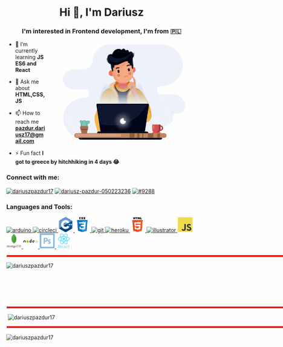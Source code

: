 <h1 align="center">Hi 👋, I'm Dariusz</h1>
<h3 align="center">I'm interested in Frontend development, I'm from 🇵🇱 </h3>
<img align="right" alt="Coding" width="400" src="https://github.com/DariuszPazdur17/DariuszPazdur17/blob/main/programowanie.gif">

- 🌱 I’m currently learning **JS ES6 and React**

- 💬 Ask me about **HTML,CSS, JS**

- 📫 How to reach me **pazdur.dariusz17@gmail.com**

- ⚡ Fun fact **I got to greece by hitchhiking in 4 days 😂**

<h3 align="left">Connect with me:</h3>
<p align="left">
<a href="https://codepen.io/dariuszpazdur17" target="blank"><img align="center" src="https://raw.githubusercontent.com/rahuldkjain/github-profile-readme-generator/master/src/images/icons/Social/codepen.svg" alt="dariuszpazdur17" height="30" width="40" /></a>
<a href="https://linkedin.com/in/dariusz-pazdur-050223236" target="blank"><img align="center" src="https://raw.githubusercontent.com/rahuldkjain/github-profile-readme-generator/master/src/images/icons/Social/linked-in-alt.svg" alt="dariusz-pazdur-050223236" height="30" width="40" /></a>
<a href="https://discord.gg/#9288" target="blank"><img align="center" src="https://raw.githubusercontent.com/rahuldkjain/github-profile-readme-generator/master/src/images/icons/Social/discord.svg" alt="#9288" height="30" width="40" /></a>
</p>

<h3 align="left">Languages and Tools:</h3>
<p align="left"> <a href="https://www.arduino.cc/" target="_blank" rel="noreferrer"> <img src="https://cdn.worldvectorlogo.com/logos/arduino-1.svg" alt="arduino" width="40" height="40"/> </a> <a href="https://circleci.com" target="_blank" rel="noreferrer"> <img src="https://www.vectorlogo.zone/logos/circleci/circleci-icon.svg" alt="circleci" width="40" height="40"/> </a> <a href="https://www.w3schools.com/cpp/" target="_blank" rel="noreferrer"> <img src="https://raw.githubusercontent.com/devicons/devicon/master/icons/cplusplus/cplusplus-original.svg" alt="cplusplus" width="40" height="40"/> </a> <a href="https://www.w3schools.com/css/" target="_blank" rel="noreferrer"> <img src="https://raw.githubusercontent.com/devicons/devicon/master/icons/css3/css3-original-wordmark.svg" alt="css3" width="40" height="40"/> </a> <a href="https://git-scm.com/" target="_blank" rel="noreferrer"> <img src="https://www.vectorlogo.zone/logos/git-scm/git-scm-icon.svg" alt="git" width="40" height="40"/> </a> <a href="https://heroku.com" target="_blank" rel="noreferrer"> <img src="https://www.vectorlogo.zone/logos/heroku/heroku-icon.svg" alt="heroku" width="40" height="40"/> </a> <a href="https://www.w3.org/html/" target="_blank" rel="noreferrer"> <img src="https://raw.githubusercontent.com/devicons/devicon/master/icons/html5/html5-original-wordmark.svg" alt="html5" width="40" height="40"/> </a> <a href="https://www.adobe.com/in/products/illustrator.html" target="_blank" rel="noreferrer"> <img src="https://www.vectorlogo.zone/logos/adobe_illustrator/adobe_illustrator-icon.svg" alt="illustrator" width="40" height="40"/> </a> <a href="https://developer.mozilla.org/en-US/docs/Web/JavaScript" target="_blank" rel="noreferrer"> <img src="https://raw.githubusercontent.com/devicons/devicon/master/icons/javascript/javascript-original.svg" alt="javascript" width="40" height="40"/> </a> <a href="https://www.mongodb.com/" target="_blank" rel="noreferrer"> <img src="https://raw.githubusercontent.com/devicons/devicon/master/icons/mongodb/mongodb-original-wordmark.svg" alt="mongodb" width="40" height="40"/> </a> <a href="https://nodejs.org" target="_blank" rel="noreferrer"> <img src="https://raw.githubusercontent.com/devicons/devicon/master/icons/nodejs/nodejs-original-wordmark.svg" alt="nodejs" width="40" height="40"/> </a> <a href="https://www.photoshop.com/en" target="_blank" rel="noreferrer"> <img src="https://raw.githubusercontent.com/devicons/devicon/master/icons/photoshop/photoshop-line.svg" alt="photoshop" width="40" height="40"/> </a> <a href="https://reactjs.org/" target="_blank" rel="noreferrer"> <img src="https://raw.githubusercontent.com/devicons/devicon/master/icons/react/react-original-wordmark.svg" alt="react" width="40" height="40"/> </a> </p>
<hr style="border:1px outset;background-color:#FF0000;color:#FF0000;height:4px;width:150%" />
<p><img align="left" src="https://github-readme-stats.vercel.app/api/top-langs?username=dariuszpazdur17&show_icons=true&locale=en&layout=compact" alt="dariuszpazdur17" /></p>
<br>
<br>
<br>
<br>
<br>
<br>
<hr style="border:1px outset;background-color:#FF0000;color:#FF0000;height:4px;width:150%" />
<p>&nbsp;<img align="center" src="https://github-readme-stats.vercel.app/api?username=dariuszpazdur17&show_icons=true&locale=en" alt="dariuszpazdur17" /></p>
<hr style="border:1px outset;background-color:#FF0000;color:#FF0000;height:4px;width:150%" />

<p allign = "center"><img align="center" src="https://github-readme-streak-stats.herokuapp.com/?user=dariuszpazdur17&" alt="dariuszpazdur17" /></p>
